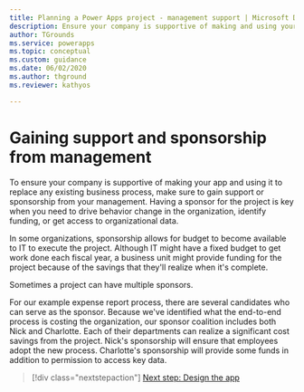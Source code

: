 ```yaml
---
title: Planning a Power Apps project - management support | Microsoft Docs
description: Ensure your company is supportive of making and using your app to replace an existing business process by gaining support or sponsorship from your management.
author: TGrounds
ms.service: powerapps
ms.topic: conceptual
ms.custom: guidance
ms.date: 06/02/2020
ms.author: thground
ms.reviewer: kathyos

---
```


# Gaining support and sponsorship from management

To ensure your company is supportive of making your app and using it to replace
any existing business process, make sure to gain support or sponsorship from
your management. Having a sponsor for the project is key when you need to drive
behavior change in the organization, identify funding, or get access to
organizational data.

In some organizations, sponsorship allows for budget to become available to IT
to execute the project. Although IT might have a fixed budget to get work done each
fiscal year, a business unit might provide funding for the project because
of the savings that they'll realize when it's complete.

Sometimes a project can have multiple sponsors.

For our example expense report process, there are several candidates who can
serve as the sponsor. Because we've identified what the end-to-end process is
costing the organization, our sponsor coalition includes both Nick and
Charlotte. Each of their departments can realize a significant cost savings from
the project. Nick's sponsorship will ensure that employees adopt the new
process. Charlotte's sponsorship will provide some funds in addition to permission
to access key data.

> [!div class="nextstepaction"]
> [Next step: Design the app](designing-phase.md)
